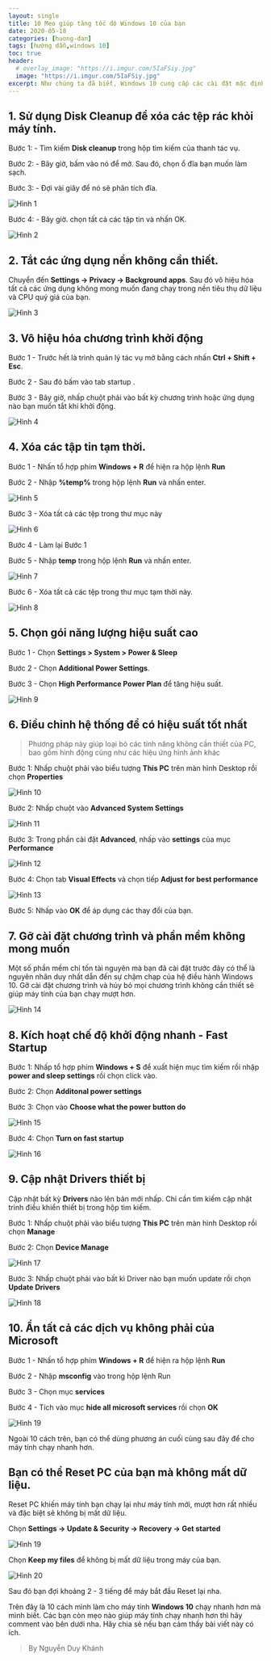 ```yaml
---
layout: single
title: 10 Mẹo giúp tăng tốc độ Windows 10 của bạn
date: 2020-05-18
categories: [huong-dan]
tags: [hướng dẫn,windows 10]
toc: true
header:
  # overlay_image: "https://i.imgur.com/5IaFSiy.jpg"
  image: "https://i.imgur.com/5IaFSiy.jpg"
excerpt: Như chúng ta đã biết, Windows 10 cung cấp các cài đặt mặc định rất phù hợp cho tất cả người dùng. Khi bạn tiếp tục tải xuống các tệp và cài đặt phần mềm, hiệu suất của các hệ thống sẽ giảm ở mức ổn định. Bằng cách thực hiện một số điều chỉnh tốt trong cài đặt Windows 10, bạn có thể cải thiện hiệu quả của các hệ thống của mình. Một số phương pháp sau sẽ giúp Windows 10 của bạn hoạt động nhanh hơn.
---
```

## 1. Sử dụng Disk Cleanup để xóa các tệp rác khỏi máy tính.

Bước 1: - Tìm kiếm **Disk cleanup** trong hộp tìm kiếm của thanh tác vụ.

Bước 2: - Bây giờ, bấm vào nó để mở. Sau đó, chọn ổ đĩa bạn muốn làm sạch.

Bước 3: - Đợi vài giây để nó sẽ phân tích đĩa.

![Hình 1](https://i.imgur.com/8gfUMWn.png)

Bước 4: - Bây giờ. chọn tất cả các tập tin và nhấn OK.

![Hình 2](https://i.imgur.com/eEXI9HH.png)

## 2. Tắt các ứng dụng nền không cần thiết.

Chuyển đến **Settings -> Privacy -> Background apps**. Sau đó vô hiệu hóa tất cả các ứng dụng không mong muốn đang chạy trong nền tiêu thụ dữ liệu và CPU quý giá của bạn.

![Hình 3](https://i.imgur.com/bZfYfVf.png)

## 3. Vô hiệu hóa chương trình khởi động

Bước 1 - Trước hết là trình quản lý tác vụ mở bằng cách nhấn **Ctrl + Shift + Esc**.


Bước 2 - Sau đó bấm vào tab startup .


Bước 3 - Bây giờ, nhấp chuột phải vào bất kỳ chương trình hoặc ứng dụng nào bạn muốn tắt khi khởi động.

![Hình 4](https://i.imgur.com/OB80O8d.png)


## 4. Xóa các tập tin tạm thời.

Bước 1 - Nhấn tổ hợp phím **Windows + R** để hiện ra hộp lệnh **Run**

Bước 2 - Nhập **%temp%** trong hộp lệnh **Run** và nhấn enter.

![Hình 5](https://i.imgur.com/q2qrFnZ.png)

Bước 3 - Xóa tất cả các tệp trong thư mục này

![Hình 6](https://i.imgur.com/FMdhTVD.png)

Bước 4 - Làm lại Bước 1

Bước 5 - Nhập **temp** trong hộp lệnh **Run** và nhấn enter.

![Hình 7](https://i.imgur.com/u0EyoZv.png)

Bước 6 - Xóa tất cả các tệp trong thư mục tạm thời này.

![Hình 8](https://i.imgur.com/K1Cr9sG.png)

## 5. Chọn gói năng lượng hiệu suất cao

Bước 1 - Chọn **Settings > System > Power & Sleep**

Bước 2 - Chọn **Additional Power Settings**.

Bước 3 - Chọn **High Performance Power Plan** để tăng hiệu suất.

![Hình 9](https://i.imgur.com/GBJNvnm.png)

## 6. Điều chỉnh hệ thống để có hiệu suất tốt nhất

> Phương pháp này giúp loại bỏ các tính năng không cần thiết của PC, bao gồm hình động cũng như các hiệu ứng hình ảnh khác

Bước 1: Nhấp chuột phải vào biểu tượng **This PC** trên màn hình Desktop rồi chọn **Properties**

![Hình 10](https://i.imgur.com/ZRu2oFi.png)

Bước 2: Nhấp chuột vào **Advanced System Settings**

![Hình 11](https://i.imgur.com/lxDZvgy.png)

Bước 3: Trong phần cài đặt **Advanced**, nhấp vào **settings** của mục **Performance**

![Hình 12](https://i.imgur.com/vjx61wB.png)

Bước 4: Chọn tab **Visual Effects** và chọn tiếp **Adjust for best performance**

![Hình 13](https://i.imgur.com/tMY2Ifl.png)

Bước 5: Nhấp vào **OK** để áp dụng các thay đổi của bạn.

## 7. Gỡ cài đặt chương trình và phần mềm không mong muốn

Một số phần mềm chỉ tốn tài nguyên mà bạn đã cài đặt trước đây có thể là nguyên nhân duy nhất dẫn đến sự chậm chạp của hệ điều hành Windows 10. Gỡ cài đặt chương trình và hủy bỏ mọi chương trình không cần thiết sẽ giúp máy tính của bạn chạy mượt hơn.

![Hình 14](https://i.imgur.com/9fh2gfI.png)

## 8. Kích hoạt chế độ khởi động nhanh - Fast Startup

Bước 1: Nhấp tổ hợp phím **Windows + S** để xuất hiện mục tìm kiếm rồi nhập **power and sleep settings** rồi chọn click vào.

Bước 2: Chọn **Additonal power settings**

Bước 3: Chọn vào **Choose what the power button do**

![Hình 15](https://i.imgur.com/VGwruQc.png)

Bước 4: Chọn **Turn on fast startup**

![Hình 16](https://i.imgur.com/ZJfaBHk.png)

## 9. Cập nhật Drivers thiết bị

Cập nhật bất kỳ **Drivers** nào lên bản mới nhấp. Chỉ cần tìm kiếm cập nhật trình điều khiển thiết bị trong hộp tìm kiếm.

Bước 1: Nhấp chuột phải vào biểu tượng **This PC** trên màn hình Desktop rồi chọn **Manage**

Bước 2: Chọn **Device Manage**

![Hình 17](https://i.imgur.com/vniFc9i.png)

Bước 3: Nhấp chuột phải vào bất kì Driver nào bạn muốn update rồi chọn **Update Drivers**

![Hình 18](https://i.imgur.com/oAsCaoM.png?1)

## 10. Ẩn tất cả các dịch vụ không phải của Microsoft

Bước 1 - Nhấn tổ hợp phím **Windows + R** để hiện ra hộp lệnh **Run**

Bước 2 - Nhập **msconfig** vào trong hộp lệnh Run

Bước 3 - Chọn mục **services**

Bước 4 - Tích vào mục **hide all microsoft services** rồi chọn **OK**

![Hình 19](https://i.imgur.com/suMkHR7.png)


Ngoài 10 cách trên, bạn có thể dùng phương án cuối cùng sau đây để cho máy tính chạy nhanh hơn.
## Bạn có thể Reset PC của bạn mà không mất dữ liệu.

Reset PC khiến máy tính bạn chạy lại như máy tính mới, mượt hơn rất nhiều và đặc biệt sẽ không bị mất dữ liệu.

Chọn **Settings -> Update & Security -> Recovery -> Get started**

![Hình 19](https://i.imgur.com/ZcANBcY.png)

Chọn **Keep my files** để không bị mất dữ liệu trong máy của bạn.

![Hình 20](https://i.imgur.com/b5QMX4m.png)

Sau đó bạn đợi khoảng 2 - 3 tiếng để máy bắt đầu Reset lại nha.

Trên đây là 10 cách mình làm cho máy tính **Windows 10** chạy nhanh hơn mà mình biết. Các bạn còn mẹo nào giúp máy tính chạy nhanh hơn thì hãy comment vào bên dưới nha. Hãy chia sẻ nếu bạn cảm thấy bài viết này có ích.

> By Nguyễn Duy Khánh


